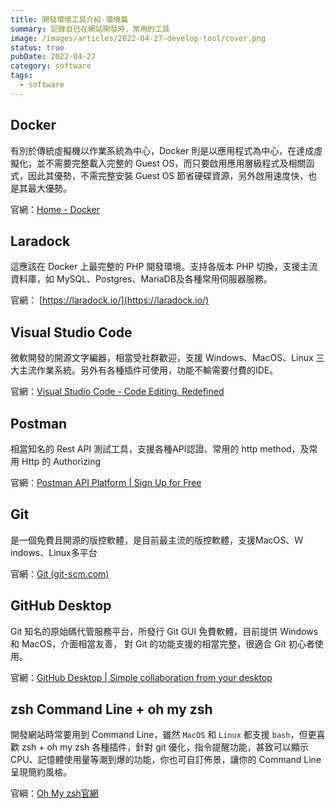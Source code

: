 ```yaml
---
title: 開發環境工具介紹-環境篇
summary: 記錄自已在網站開發時，常用的工具
image: /images/articles/2022-04-27-develop-tool/cover.png
status: true
pubDate: 2022-04-27
category: software
tags:
  - software
---
```

## Docker

有別於傳統虛擬機以作業系統為中心，Docker 則是以應用程式為中心，在達成虛擬化，並不需要完整載入完整的 Guest OS，而只要啟用應用層級程式及相關函式，因此其優勢，不需完整安裝 Guest OS 節省硬碟資源，另外啟用速度快，也是其最大優勢。

官網：[Home - Docker](https://www.docker.com/)

## Laradock

這應該在 Docker 上最完整的 PHP 開發環境。支持各版本 PHP 切換，支援主流資料庫，如 MySQL、Postgres、MariaDB及各種常用伺服器服務。

官網： [https://laradock.io/](https://laradock.io/)

## Visual Studio Code

微軟開發的開源文字編器，相當受社群歡迎，支援 Windows、MacOS、Linux 三大主流作業系統。另外有各種插件可使用，功能不輸需要付費的IDE。

官網：[Visual Studio Code - Code Editing. Redefined](https://code.visualstudio.com/)

## Postman

相當知名的 Rest API 測試工具，支援各種API認證、常用的 http method，及常用 Http 的 Authorizing

官網：[Postman API Platform | Sign Up for Free](https://www.postman.com/)

## Git

是一個免費且開源的版控軟體，是目前最主流的版控軟體，支援MacOS、Ｗindows、Linux多平台

官網：[Git (git-scm.com)](https://git-scm.com/)

## GitHub Desktop

Git 知名的原始碼代管服務平台，所發行 Git GUI 免費軟體，目前提供 Windows 和 MacOS，介面相當友善， 對 Git 的功能支援的相當完整，很適合 Git 初心者使用。

官網：[GitHub Desktop | Simple collaboration from your desktop](https://desktop.github.com/)

## zsh Command Line + oh my zsh

開發網站時常要用到 Command Line，雖然 `MacOS` 和 `Linux` 都支援 `bash`，但更喜歡 zsh + oh my zsh 各種插件，針對 git 優化，指令提醒功能，甚致可以顯示CPU、記憶體使用量等潮到爆的功能，你也可自訂佈景，讓你的 Command Line 呈現簡約風格。

官綱：[Oh My zsh官網](https://ohmyz.sh/)
